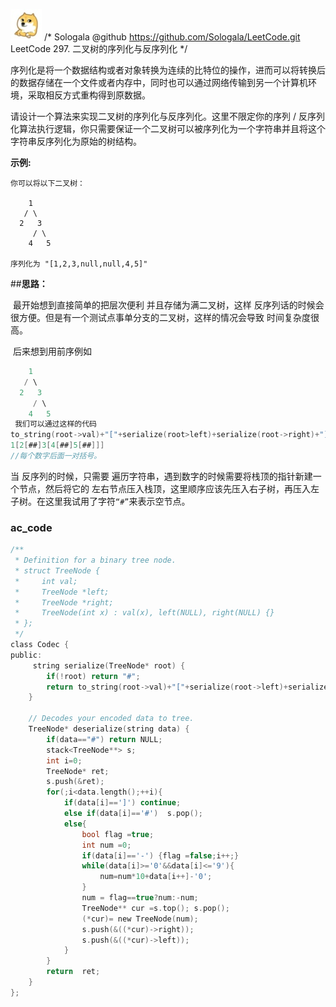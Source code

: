 ![](https://github.com/Sologala/SomeThings/blob/master/face.jpg?raw=true)
/*
    Sologala   @github    https://github.com/Sologala/LeetCode.git
    LeetCode   297. 二叉树的序列化与反序列化
*/

序列化是将一个数据结构或者对象转换为连续的比特位的操作，进而可以将转换后的数据存储在一个文件或者内存中，同时也可以通过网络传输到另一个计算机环境，采取相反方式重构得到原数据。

请设计一个算法来实现二叉树的序列化与反序列化。这里不限定你的序列 / 反序列化算法执行逻辑，你只需要保证一个二叉树可以被序列化为一个字符串并且将这个字符串反序列化为原始的树结构。

**示例:** 

```
你可以将以下二叉树：

    1
   / \
  2   3
     / \
    4   5

序列化为 "[1,2,3,null,null,4,5]"
```



##**思路：** 

​	最开始想到直接简单的把层次便利 并且存储为满二叉树，这样 反序列话的时候会很方便。但是有一个测试点事单分支的二叉树，这样的情况会导致 时间复杂度很高。

​	后来想到用前序例如

```c
    1
   / \
  2   3
     / \
    4   5
 我们可以通过这样的代码
to_string(root->val)+"["+serialize(root>left)+serialize(root->right)+"]";
1[2[##]3[4[##]5[##]]]
//每个数字后面一对括号。
```

当 反序列的时候，只需要 遍历字符串，遇到数字的时候需要将栈顶的指针新建一个节点，然后将它的 左右节点压入栈顶，这里顺序应该先压入右子树，再压入左子树。在这里我试用了字符`“#”`来表示空节点。

### **ac_code**
```c
/**
 * Definition for a binary tree node.
 * struct TreeNode {
 *     int val;
 *     TreeNode *left;
 *     TreeNode *right;
 *     TreeNode(int x) : val(x), left(NULL), right(NULL) {}
 * };
 */
class Codec {
public:
     string serialize(TreeNode* root) {
        if(!root) return "#";
        return to_string(root->val)+"["+serialize(root->left)+serialize(root->right)+"]";
    }

    // Decodes your encoded data to tree.
    TreeNode* deserialize(string data) {
        if(data=="#") return NULL;
        stack<TreeNode**> s;
        int i=0;
        TreeNode* ret;
        s.push(&ret);
        for(;i<data.length();++i){
            if(data[i]==']') continue;
            else if(data[i]=='#')  s.pop();
            else{
                bool flag =true;
                int num =0;
                if(data[i]=='-') {flag =false;i++;}
                while(data[i]>='0'&&data[i]<='9'){
                    num=num*10+data[i++]-'0';
                }
                num = flag==true?num:-num;
                TreeNode** cur =s.top(); s.pop();
                (*cur)= new TreeNode(num);
                s.push(&((*cur)->right));
                s.push(&((*cur)->left));
            }
        }
        return  ret;
    }
};

```